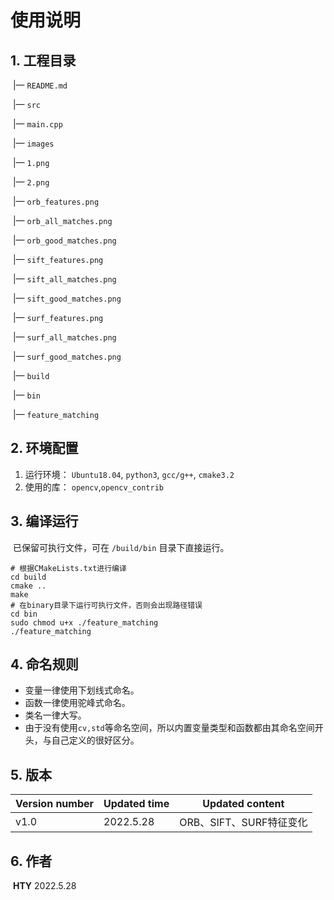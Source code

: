 # 使用说明

## 1. 工程目录

​	|— `README.md`

​	|— `src` 

​      	  |— `main.cpp`

​	|— `images`

​			|— `1.png`

​			|— `2.png`

​			|— `orb_features.png`

​			|— `orb_all_matches.png`

​			|— `orb_good_matches.png`

​			|— `sift_features.png`

​			|— `sift_all_matches.png`

​			|— `sift_good_matches.png`

​			|— `surf_features.png`

​			|— `surf_all_matches.png`

​			|— `surf_good_matches.png`

​	|— `build`

​			|— `bin`	

​					|— `feature_matching`

## 2. 环境配置

1. 运行环境： `Ubuntu18.04`, `python3`, `gcc/g++`, `cmake3.2`
2. 使用的库： `opencv`,`opencv_contrib`

## 3. 编译运行

​		已保留可执行文件，可在 `/build/bin` 目录下直接运行。

```shell
# 根据CMakeLists.txt进行编译
cd build
cmake ..
make
# 在binary目录下运行可执行文件，否则会出现路径错误
cd bin
sudo chmod u+x ./feature_matching
./feature_matching
```

## 4. 命名规则

- 变量一律使用下划线式命名。
- 函数一律使用驼峰式命名。
- 类名一律大写。
- 由于没有使用`cv,std`等命名空间，所以内置变量类型和函数都由其命名空间开头，与自己定义的很好区分。

## 5. 版本

| Version number | Updated time | Updated content         |
| -------------- | ------------ | ----------------------- |
| v1.0           | 2022.5.28    | ORB、SIFT、SURF特征变化 |

## 6. 作者

​		**HTY**	2022.5.28

